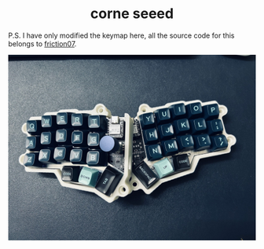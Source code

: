 <div align=center><h1>corne seeed</h1></div>


P.S. I have only modified the keymap here, all the source code for this belongs to [friction07](https://github.com/friction07).

<img src="./assets/corne seeed.jpg" alt="corne seeed" />